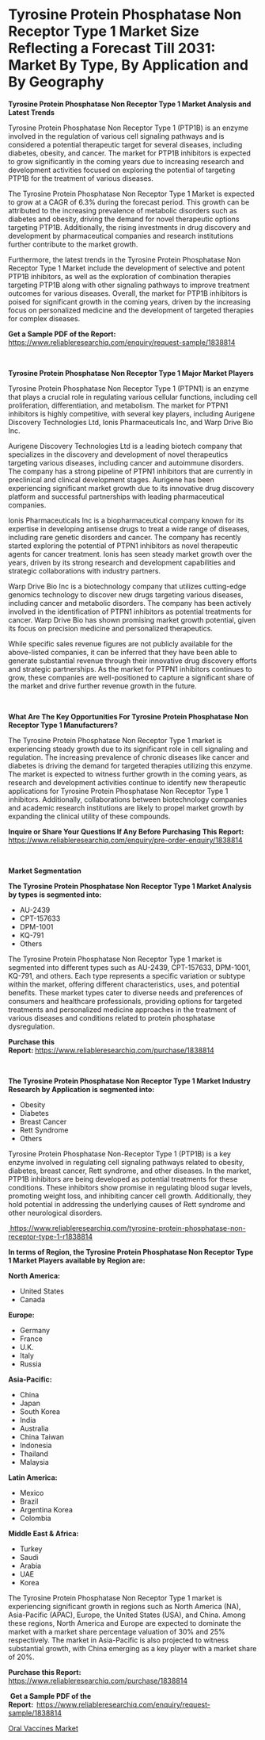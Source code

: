 <p><h1>Tyrosine Protein Phosphatase Non Receptor Type 1 Market Size Reflecting a Forecast Till 2031: Market By Type, By Application and By Geography</h1></p><p><strong>Tyrosine Protein Phosphatase Non Receptor Type 1 Market Analysis and Latest Trends</strong></p>
<p><p>Tyrosine Protein Phosphatase Non Receptor Type 1 (PTP1B) is an enzyme involved in the regulation of various cell signaling pathways and is considered a potential therapeutic target for several diseases, including diabetes, obesity, and cancer. The market for PTP1B inhibitors is expected to grow significantly in the coming years due to increasing research and development activities focused on exploring the potential of targeting PTP1B for the treatment of various diseases.</p><p>The Tyrosine Protein Phosphatase Non Receptor Type 1 Market is expected to grow at a CAGR of 6.3% during the forecast period. This growth can be attributed to the increasing prevalence of metabolic disorders such as diabetes and obesity, driving the demand for novel therapeutic options targeting PTP1B. Additionally, the rising investments in drug discovery and development by pharmaceutical companies and research institutions further contribute to the market growth.</p><p>Furthermore, the latest trends in the Tyrosine Protein Phosphatase Non Receptor Type 1 Market include the development of selective and potent PTP1B inhibitors, as well as the exploration of combination therapies targeting PTP1B along with other signaling pathways to improve treatment outcomes for various diseases. Overall, the market for PTP1B inhibitors is poised for significant growth in the coming years, driven by the increasing focus on personalized medicine and the development of targeted therapies for complex diseases.</p></p>
<p><strong>Get a Sample PDF of the Report:&nbsp;</strong> <a href="https://www.reliableresearchiq.com/enquiry/request-sample/1838814">https://www.reliableresearchiq.com/enquiry/request-sample/1838814</a></p>
<p>&nbsp;</p>
<p><strong>Tyrosine Protein Phosphatase Non Receptor Type 1 Major Market Players</strong></p>
<p><p>Tyrosine Protein Phosphatase Non Receptor Type 1 (PTPN1) is an enzyme that plays a crucial role in regulating various cellular functions, including cell proliferation, differentiation, and metabolism. The market for PTPN1 inhibitors is highly competitive, with several key players, including Aurigene Discovery Technologies Ltd, Ionis Pharmaceuticals Inc, and Warp Drive Bio Inc.</p><p>Aurigene Discovery Technologies Ltd is a leading biotech company that specializes in the discovery and development of novel therapeutics targeting various diseases, including cancer and autoimmune disorders. The company has a strong pipeline of PTPN1 inhibitors that are currently in preclinical and clinical development stages. Aurigene has been experiencing significant market growth due to its innovative drug discovery platform and successful partnerships with leading pharmaceutical companies.</p><p>Ionis Pharmaceuticals Inc is a biopharmaceutical company known for its expertise in developing antisense drugs to treat a wide range of diseases, including rare genetic disorders and cancer. The company has recently started exploring the potential of PTPN1 inhibitors as novel therapeutic agents for cancer treatment. Ionis has seen steady market growth over the years, driven by its strong research and development capabilities and strategic collaborations with industry partners.</p><p>Warp Drive Bio Inc is a biotechnology company that utilizes cutting-edge genomics technology to discover new drugs targeting various diseases, including cancer and metabolic disorders. The company has been actively involved in the identification of PTPN1 inhibitors as potential treatments for cancer. Warp Drive Bio has shown promising market growth potential, given its focus on precision medicine and personalized therapeutics.</p><p>While specific sales revenue figures are not publicly available for the above-listed companies, it can be inferred that they have been able to generate substantial revenue through their innovative drug discovery efforts and strategic partnerships. As the market for PTPN1 inhibitors continues to grow, these companies are well-positioned to capture a significant share of the market and drive further revenue growth in the future.</p></p>
<p>&nbsp;</p>
<p><strong>What Are The Key Opportunities For Tyrosine Protein Phosphatase Non Receptor Type 1 Manufacturers?</strong></p>
<p><p>The Tyrosine Protein Phosphatase Non Receptor Type 1 market is experiencing steady growth due to its significant role in cell signaling and regulation. The increasing prevalence of chronic diseases like cancer and diabetes is driving the demand for targeted therapies utilizing this enzyme. The market is expected to witness further growth in the coming years, as research and development activities continue to identify new therapeutic applications for Tyrosine Protein Phosphatase Non Receptor Type 1 inhibitors. Additionally, collaborations between biotechnology companies and academic research institutions are likely to propel market growth by expanding the clinical utility of these compounds.</p></p>
<p><strong>Inquire or Share Your Questions If Any Before Purchasing This Report:</strong> <a href="https://www.reliableresearchiq.com/enquiry/pre-order-enquiry/1838814">https://www.reliableresearchiq.com/enquiry/pre-order-enquiry/1838814</a></p>
<p>&nbsp;</p>
<p><strong>Market Segmentation</strong></p>
<p><strong>The Tyrosine Protein Phosphatase Non Receptor Type 1 Market Analysis by types is segmented into:</strong></p>
<p><ul><li>AU-2439</li><li>CPT-157633</li><li>DPM-1001</li><li>KQ-791</li><li>Others</li></ul></p>
<p><p>The Tyrosine Protein Phosphatase Non Receptor Type 1 market is segmented into different types such as AU-2439, CPT-157633, DPM-1001, KQ-791, and others. Each type represents a specific variation or subtype within the market, offering different characteristics, uses, and potential benefits. These market types cater to diverse needs and preferences of consumers and healthcare professionals, providing options for targeted treatments and personalized medicine approaches in the treatment of various diseases and conditions related to protein phosphatase dysregulation.</p></p>
<p><strong>Purchase this Report:&nbsp;</strong><a href="https://www.reliableresearchiq.com/purchase/1838814">https://www.reliableresearchiq.com/purchase/1838814</a></p>
<p>&nbsp;</p>
<p><strong>The Tyrosine Protein Phosphatase Non Receptor Type 1 Market Industry Research by Application is segmented into:</strong></p>
<p><ul><li>Obesity</li><li>Diabetes</li><li>Breast Cancer</li><li>Rett Syndrome</li><li>Others</li></ul></p>
<p><p>Tyrosine Protein Phosphatase Non-Receptor Type 1 (PTP1B) is a key enzyme involved in regulating cell signaling pathways related to obesity, diabetes, breast cancer, Rett syndrome, and other diseases. In the market, PTP1B inhibitors are being developed as potential treatments for these conditions. These inhibitors show promise in regulating blood sugar levels, promoting weight loss, and inhibiting cancer cell growth. Additionally, they hold potential in addressing the underlying causes of Rett syndrome and other neurological disorders.</p></p>
<p><a href="https://www.reliableresearchiq.com/tyrosine-protein-phosphatase-non-receptor-type-1-r1838814">&nbsp;https://www.reliableresearchiq.com/tyrosine-protein-phosphatase-non-receptor-type-1-r1838814</a></p>
<p><strong>In terms of Region, the Tyrosine Protein Phosphatase Non Receptor Type 1 Market Players available by Region are:</strong></p>
<p>
    <p> <strong> North America: </strong>
        <ul>
            <li>United States</li>
            <li>Canada</li>
        </ul>
        </p> 
    <p> <strong> Europe: </strong>
        <ul>
            <li>Germany</li>
            <li>France</li>
            <li>U.K.</li>
            <li>Italy</li>
            <li>Russia</li>
        </ul>
        </p> 
    <p> <strong> Asia-Pacific: </strong>
        <ul>
            <li>China</li>
            <li>Japan</li>
            <li>South Korea</li>
            <li>India</li>
            <li>Australia</li>
            <li>China Taiwan</li>
            <li>Indonesia</li>
            <li>Thailand</li>
            <li>Malaysia</li>
        </ul>
        </p> 
    <p> <strong> Latin America: </strong>
        <ul>
            <li>Mexico</li>
            <li>Brazil</li>
            <li>Argentina Korea</li>
            <li>Colombia</li>
        </ul>
        </p> 
    <p> <strong> Middle East & Africa: </strong>
        <ul>
            <li>Turkey</li>
            <li>Saudi</li>
            <li>Arabia</li>
            <li>UAE</li>
            <li>Korea</li>
        </ul>
    </p>
    </p>
<p><p>The Tyrosine Protein Phosphatase Non Receptor Type 1 market is experiencing significant growth in regions such as North America (NA), Asia-Pacific (APAC), Europe, the United States (USA), and China. Among these regions, North America and Europe are expected to dominate the market with a market share percentage valuation of 30% and 25% respectively. The market in Asia-Pacific is also projected to witness substantial growth, with China emerging as a key player with a market share of 20%.</p></p>
<p><strong>Purchase this Report: </strong><a href="https://www.reliableresearchiq.com/purchase/1838814">https://www.reliableresearchiq.com/purchase/1838814</a></p>
<p>&nbsp;<strong>Get a Sample PDF of the Report:&nbsp;&nbsp;</strong><a href="https://www.reliableresearchiq.com/enquiry/request-sample/1838814">https://www.reliableresearchiq.com/enquiry/request-sample/1838814</a></p>
<p><strong></strong></p>
<p><p><a href="https://github.com/julian6Skinner/Market-Research-Report-List-1/blob/main/oral-vaccines-market.md">Oral Vaccines Market</a></p></p>